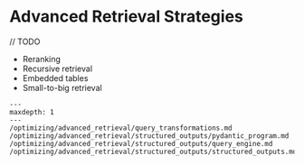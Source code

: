 # Advanced Retrieval Strategies

// TODO

* Reranking
* Recursive retrieval
* Embedded tables
* Small-to-big retrieval

```{toctree}
---
maxdepth: 1
---
/optimizing/advanced_retrieval/query_transformations.md
/optimizing/advanced_retrieval/structured_outputs/pydantic_program.md
/optimizing/advanced_retrieval/structured_outputs/query_engine.md
/optimizing/advanced_retrieval/structured_outputs/structured_outputs.md
```
